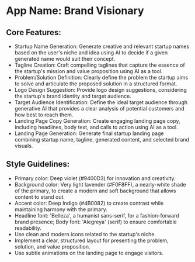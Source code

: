 # **App Name**: Brand Visionary

## Core Features:

- Startup Name Generation: Generate creative and relevant startup names based on the user's niche and idea using AI to decide if a given generated name would suit their concept.
- Tagline Creation: Craft compelling taglines that capture the essence of the startup's mission and value proposition using AI as a tool.
- Problem/Solution Definition: Clearly define the problem the startup aims to solve and articulate the proposed solution in a structured format.
- Logo Design Suggestion: Provide logo design suggestions, considering the startup's brand identity and target audience.
- Target Audience Identification: Define the ideal target audience through generative AI that provides a clear analysis of potential customers and how best to reach them.
- Landing Page Copy Generation: Create engaging landing page copy, including headlines, body text, and calls to action using AI as a tool.
- Landing Page Generation: Generate final startup landing page combining startup name, tagline, generated content, and selected brand visuals.

## Style Guidelines:

- Primary color: Deep violet (#9400D3) for innovation and creativity.
- Background color: Very light lavender (#F0F8FF), a nearly-white shade of the primary, to create a modern and soft background that allows content to stand out.
- Accent color: Deep Indigo (#4B0082) to create contrast while maintaining harmony with the primary.
- Headline font: 'Belleza', a humanist sans-serif, for a fashion-forward brand presence; Body font: 'Alegreya' (serif) to ensure comfortable readability.
- Use clean and modern icons related to the startup's niche.
- Implement a clear, structured layout for presenting the problem, solution, and value proposition.
- Use subtle animations on the landing page to engage visitors.